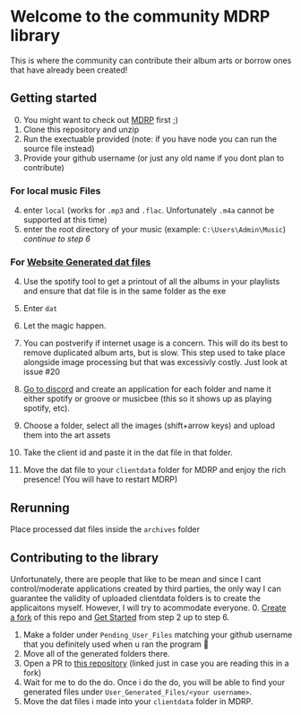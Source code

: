 # Welcome to the community MDRP library
This is where the community can contribute their album arts or borrow ones that have already been created!

## Getting started
0. You might want to check out [MDRP](https://github.com/jojo2357/Music-Discord-Rich-Presence) first ;)
1. Clone this repository and unzip
2. Run the exectuable provided (note: if you have node you can run the source file instead)
3. Provide your github username (or just any old name if you dont plan to contribute)
### For local music Files
4. enter `local` (works for `.mp3` and `.flac`. Unfortunately `.m4a` cannot be supported at this time)
5. enter the root directory of your music (example: `C:\Users\Admin\Music`)
*continue to step 6*
### For [Website Generated dat files](https://mdrp.tech/fetchalbumart/)
4. Use the spotify tool to get a printout of all the albums in your playlists and ensure that dat file is in the same folder as the exe
5. Enter `dat`

6. Let the magic happen. 
7. You can postverify if internet usage is a concern. This will do its best to remove duplicated album arts, but is slow. This step used to take place alongside image processing but that was excessivly costly. Just look at issue #20
8. [Go to discord](https://discord.com/developers/applications) and create an application for each folder and name it either spotify or groove or musicbee (this so it shows up as playing spotify, etc).
9. Choose a folder, select all the images (shift+arrow keys) and upload them into the art assets
10. Take the client id and paste it in the dat file in that folder.
11. Move the dat file to your `clientdata` folder for MDRP and enjoy the rich presence! (You will have to restart MDRP)

## Rerunning
Place processed dat files inside the `archives` folder

## Contributing to the library
Unfortunately, there are people that like to be mean and since I cant control/moderate applications created by third parties, the only way I can guarantee the validity of uploaded clientdata folders is to create the applicaitons myself. However, I will try to acommodate everyone.
0. [Create a fork](https://docs.github.com/en/github/getting-started-with-github/fork-a-repo) of this repo and [Get Started](https://github.com/jojo2357/Music-Discord-Rich-Presence-Library#getting-started) from step 2 up to step 6.
1. Make a folder under `Pending_User_Files` matching your github username that you definitely used when u ran the program :eyes:
2. Move all of the generated folders there.
3. Open a PR to [this repository](https://github.com/jojo2357/Music-Discord-Rich-Presence-Library) (linked just in case you are reading this in a fork)
4. Wait for me to do the do. Once i do the do, you will be able to find your generated files under `User_Generated_Files/<your username>`. 
5. Move the dat files i made into your `clientdata` folder in MDRP.
